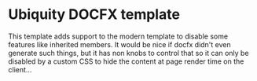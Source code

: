 # Ubiquity DOCFX template
This template adds support to the modern template to disable some features like inherited members. It
would be nice if docfx didn't even generate such things, but it has non knobs to control that so it can
only be disabled by a custom CSS to hide the content at page render time on the client...
